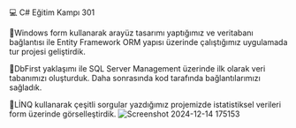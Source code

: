 💻 C# Eğitim Kampı 301  

  

📌Windows form kullanarak arayüz tasarımı yaptığımız ve veritabanı bağlantısı ile Entity Framework ORM yapısı üzerinde çalıştığımız uygulamada tur projesi geliştirdik.  

📌DbFirst yaklaşımı ile SQL Server Management üzerinde ilk olarak veri tabanımızı oluşturduk. Daha sonrasında kod tarafında bağlantılarımızı sağladık.  

📌LİNQ kullanarak çeşitli sorgular yazdığımız projemizde istatistiksel verileri form üzerinde görselleştirdik. 
![Screenshot 2024-12-14 175153](https://github.com/user-attachments/assets/5d2d7f64-4ced-4d5a-89b3-60e372d2e330)

